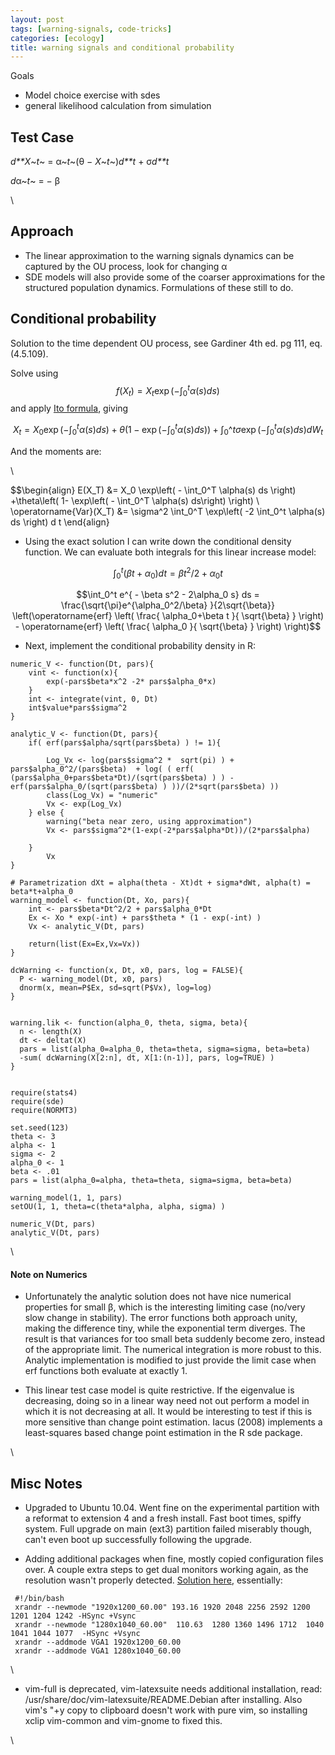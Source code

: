 ```yaml
---
layout: post
tags: [warning-signals, code-tricks]
categories: [ecology]
title: warning signals and conditional probability 
---
```






Goals

-   Model choice exercise with sdes
-   general likelihood calculation from simulation

Test Case
---------

*d**X*~*t*~ = α~*t*~(θ − *X*~*t*~)*d**t* + σ*d**t*

*d*α~*t*~ = − β

\

Approach
--------

-   The linear approximation to the warning signals dynamics can be
    captured by the OU process, look for changing α
-   SDE models will also provide some of the coarser approximations for
    the structured population dynamics. Formulations of these still to
    do.

Conditional probability
-----------------------

Solution to the time dependent OU process, see Gardiner 4th ed. pg 111,
eq. (4.5.109).

Solve using $$f(X_t) = X_t \exp\left( - \int_0^t \alpha(s) ds \right) $$
and apply [Ito 
formula](http://en.wikipedia.org/wiki/It%C5%8D%E2%80%93Doeblin%27s_formula "http://en.wikipedia.org/wiki/It%C5%8D%E2%80%93Doeblin%27s_formula"),
giving

$$X_t = X_0 \exp\left( - \int_0^t \alpha(s) ds \right) +\theta\left( 1- \exp\left( - \int_0^t \alpha(s) ds \right) \right) + \int_0\^t \sigma \exp\left( - \int_0^t \alpha(s) ds \right) dW_t$$

And the moments are:

\

$$\begin{align} 
E(X_T) &= X_0 \exp\left( - \int_0^T \alpha(s) ds \right) +\theta\left( 1- \exp\left( - \int_0^T \alpha(s) ds\right) \right) \\ \operatorname{Var}(X_T) &= \sigma^2
\int_0^T \exp\left( -2 \int_0^t \alpha(s) ds \right) d t
\end{align}

-   Using the exact solution I can write down the conditional density
    function. We can evaluate both integrals for this linear increase
    model:

$$\int_0^t (\beta t +\alpha_0 ) dt = \beta t^2/2 + \alpha_0 t$$

$$\int_0^t e^{ - \beta s^2 - 2\alpha_0 s} ds = \frac{\sqrt{\pi}e^{\alpha_0^2/\beta} }{2\sqrt{\beta}} \left(\operatorname{erf} \left( \frac{ \alpha_0+\beta t }{ \sqrt{\beta} } \right) - \operatorname{erf} \left( \frac{ \alpha_0 }{ \sqrt{\beta} } \right) \right)$$


-   Next, implement the conditional probability density in R:

~~~~ {.de1}
numeric_V <- function(Dt, pars){
    vint <- function(x){
        exp(-pars$beta*x^2 -2* pars$alpha_0*x)
    }
    int <- integrate(vint, 0, Dt)
    int$value*pars$sigma^2
}
 
analytic_V <- function(Dt, pars){
    if( erf(pars$alpha/sqrt(pars$beta) ) != 1){
 
        Log_Vx <- log(pars$sigma^2 *  sqrt(pi) ) + pars$alpha_0^2/(pars$beta)  + log( ( erf( (pars$alpha_0+pars$beta*Dt)/(sqrt(pars$beta) ) ) - erf(pars$alpha_0/(sqrt(pars$beta) ) ))/(2*sqrt(pars$beta) ))
        class(Log_Vx) = "numeric"
        Vx <- exp(Log_Vx)
    } else {
        warning("beta near zero, using approximation")
        Vx <- pars$sigma^2*(1-exp(-2*pars$alpha*Dt))/(2*pars$alpha)
 
    }
        Vx
}
 
# Parametrization dXt = alpha(theta - Xt)dt + sigma*dWt, alpha(t) = beta*t+alpha_0
warning_model <- function(Dt, Xo, pars){
    int <- pars$beta*Dt^2/2 + pars$alpha_0*Dt
    Ex <- Xo * exp(-int) + pars$theta * (1 - exp(-int) )
    Vx <- analytic_V(Dt, pars)
 
    return(list(Ex=Ex,Vx=Vx))
}
 
dcWarning <- function(x, Dt, x0, pars, log = FALSE){
  P <- warning_model(Dt, x0, pars)
  dnorm(x, mean=P$Ex, sd=sqrt(P$Vx), log=log)
}
 
 
warning.lik <- function(alpha_0, theta, sigma, beta){
  n <- length(X)
  dt <- deltat(X)
  pars = list(alpha_0=alpha_0, theta=theta, sigma=sigma, beta=beta)
  -sum( dcWarning(X[2:n], dt, X[1:(n-1)], pars, log=TRUE) )
}
 
 
require(stats4)
require(sde)
require(NORMT3)
 
set.seed(123)
theta <- 3
alpha <- 1
sigma <- 2
alpha_0 <- 1
beta <- .01
pars = list(alpha_0=alpha, theta=theta, sigma=sigma, beta=beta)
 
warning_model(1, 1, pars)
setOU(1, 1, theta=c(theta*alpha, alpha, sigma) )
 
numeric_V(Dt, pars)
analytic_V(Dt, pars)
~~~~

\

#### Note on Numerics

-   Unfortunately the analytic solution does not have nice numerical
    properties for small β, which is the interesting limiting case
    (no/very slow change in stability). The error functions both
    approach unity, making the difference tiny, while the exponential
    term diverges. The result is that variances for too small beta
    suddenly become zero, instead of the appropriate limit. The
    numerical integration is more robust to this. Analytic
    implementation is modified to just provide the limit case when erf
    functions both evaluate at exactly 1.

-   This linear test case model is quite restrictive. If the eigenvalue
    is decreasing, doing so in a linear way need not out perform a model
    in which it is not decreasing at all. It would be interesting to
    test if this is more sensitive than change point estimation. Iacus
    (2008) implements a least-squares based change point estimation in
    the R sde package.

\

Misc Notes
----------

-   Upgraded to Ubuntu 10.04. Went fine on the experimental partition
    with a reformat to extension 4 and a fresh install. Fast boot times,
    spiffy system. Full upgrade on main (ext3) partition failed
    miserably though, can't even boot up successfully following the
    upgrade.

-   Adding additional packages when fine, mostly copied configuration
    files over. A couple extra steps to get dual monitors working again,
    as the resolution wasn't properly detected. [Solution
    here](http://ubuntuforums.org/showthread.php?t=1112186 "http://ubuntuforums.org/showthread.php?t=1112186"),
    essentially:

~~~~ {.de1}
 #!/bin/bash         
 xrandr --newmode "1920x1200_60.00" 193.16 1920 2048 2256 2592 1200 1201 1204 1242 -HSync +Vsync
 xrandr --newmode "1280x1040_60.00"  110.63  1280 1360 1496 1712  1040 1041 1044 1077  -HSync +Vsync
 xrandr --addmode VGA1 1920x1200_60.00
 xrandr --addmode VGA1 1280x1040_60.00
~~~~

\

-   vim-full is deprecated, vim-latexsuite needs additional
    installation, read: /usr/share/doc/vim-latexsuite/README.Debian
    after installing. Also vim's "+y copy to clipboard doesn't work with
    pure vim, so installing xclip vim-common and vim-gnome to fixed
    this.

\

